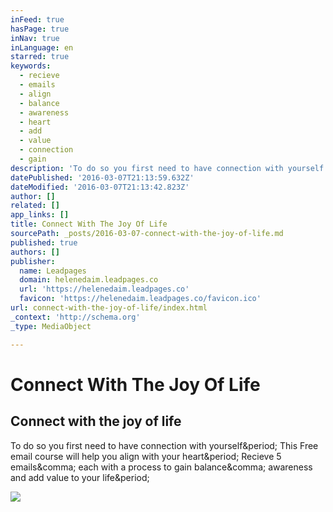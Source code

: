 ```yaml
---
inFeed: true
hasPage: true
inNav: true
inLanguage: en
starred: true
keywords:
  - recieve
  - emails
  - align
  - balance
  - awareness
  - heart
  - add
  - value
  - connection
  - gain
description: 'To do so you first need to have connection with yourself. This Free email course will help you align with your heart. Recieve 5 emails, each with a process to gain balance, awareness and add value to your life.'
datePublished: '2016-03-07T21:13:59.632Z'
dateModified: '2016-03-07T21:13:42.823Z'
author: []
related: []
app_links: []
title: Connect With The Joy Of Life
sourcePath: _posts/2016-03-07-connect-with-the-joy-of-life.md
published: true
authors: []
publisher:
  name: Leadpages
  domain: helenedaim.leadpages.co
  url: 'https://helenedaim.leadpages.co'
  favicon: 'https://helenedaim.leadpages.co/favicon.ico'
url: connect-with-the-joy-of-life/index.html
_context: 'http://schema.org'
_type: MediaObject

---
```

# Connect With The Joy Of Life

<article style=""><h1>Connect with the joy of life</h1><p>To do so you first need to have connection with yourself&amp;period; This Free email course will help you align with your heart&amp;period; Recieve 5 emails&amp;comma; each with a process to gain balance&amp;comma; awareness and add value to your life&amp;period;</p><img src="https://lh3.googleusercontent.com/zfjod0rRRrqqIVCsHjGVeDqEkfItD6LYEhzR3Tk2AXD37QUpAQ0gKGJ8q-U0vwAwAtXCa1ImiBKt3HpxXJ1ahT0=s0" /></article>